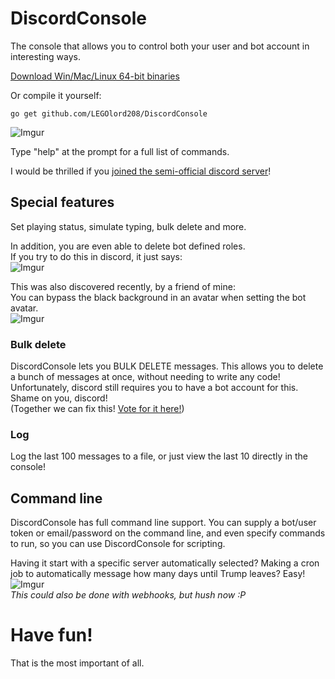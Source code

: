 # DiscordConsole
The console that allows you to control both your user and bot account in interesting ways.

[Download Win/Mac/Linux 64-bit binaries](https://krake.one/software#discordconsole)

Or compile it yourself:
```
go get github.com/LEGOlord208/DiscordConsole
```

![Imgur](http://i.imgur.com/ilOhYGb.png)

Type "help" at the prompt for a full list of commands.

I would be thrilled if you [joined the semi-official discord server](https://discord.gg/xvQV8bT)!

## Special features
Set playing status, simulate typing, bulk delete and more.

In addition, you are even able to delete bot defined roles.  
If you try to do this in discord, it just says:  
![Imgur](http://i.imgur.com/Ubr2OMZ.png)

This was also discovered recently, by a friend of mine:  
You can bypass the black background in an avatar when setting the bot avatar.  
![Imgur](http://i.imgur.com/Q0GQR8d.png)

### Bulk delete
DiscordConsole lets you BULK DELETE messages. This allows you to delete a bunch of messages at once, without needing to write any code!  
Unfortunately, discord still requires you to have a bot account for this. Shame on you, discord!  
(Together we can fix this! [Vote for it here!](https://www.reddit.com/r/discordapp/comments/5zhq1j/more_endpoints_allowed_for_users/?ref=share&ref_source=link))

### Log
Log the last 100 messages to a file, or just view the last 10 directly in the console!

## Command line
DiscordConsole has full command line support. You can supply a bot/user token or email/password on the command line, and even specify commands to run, so you can use DiscordConsole for scripting.

Having it start with a specific server automatically selected? Making a cron job to automatically message how many days until Trump leaves? Easy!  
![Imgur](http://i.imgur.com/2mst4pH.png)  
*This could also be done with webhooks, but hush now :P*

# Have fun!
That is the most important of all.
